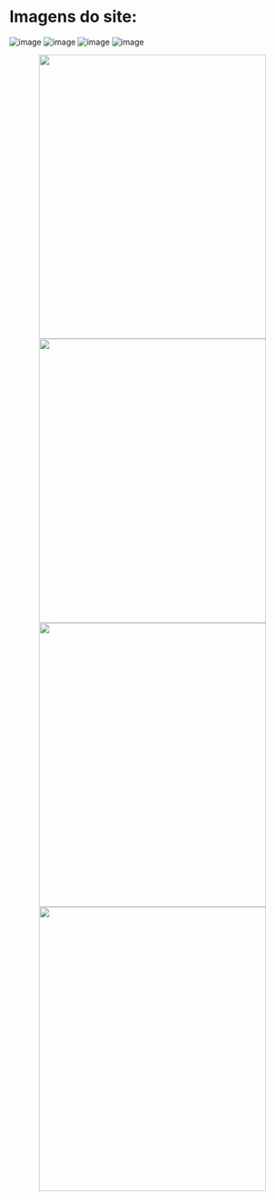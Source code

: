 # Imagens do site:
![image](https://github.com/IGDSCI/GC-PIZZARIA/assets/114839208/3830e010-df25-4a99-b618-352f1554a9d0)
![image](https://github.com/IGDSCI/GC-PIZZARIA/assets/114839208/4bfd50db-1195-47ea-86db-5fcc0ded7372)
![image](https://github.com/IGDSCI/GC-PIZZARIA/assets/114839208/8c4cbdac-fe41-4314-b1cb-bafc98d86723)
![image](https://github.com/IGDSCI/GC-PIZZARIA/assets/114839208/dc186777-ccca-4e6b-8aba-9e959e59d36f)
<p align="center">
  <img src="https://github.com/IGDSCI/GC-PIZZARIA/assets/114839208/4dc3a23e-c210-4e19-b3db-f1aa74557665" width="400" height="500"/>
  <img src="https://github.com/IGDSCI/GC-PIZZARIA/assets/114839208/16cf3f11-58f9-4c3d-b454-36389391e4c9" width="400" height="500"/>
  <img src="https://github.com/IGDSCI/GC-PIZZARIA/assets/114839208/9c2e206a-c4fb-4be3-86e0-4c296139e8da" width="400" height="500"/>
  <img src="https://github.com/IGDSCI/GC-PIZZARIA/assets/114839208/6525b78c-5dda-42ed-b97a-347dc2f1b4a2" width="400" height="500"/>
</p>


